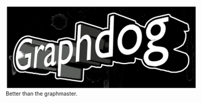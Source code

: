 ![Graphdog](https://github.com/botbreeder/graphdog/raw/main/graphdog.jpg)
Better than the graphmaster.
